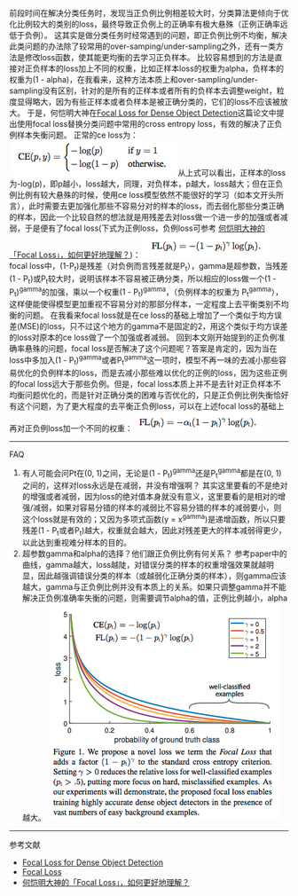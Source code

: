 前段时间在解决分类任务时，发现当正负例比例相差较大时，分类算法更倾向于优化比例较大的类别的loss，最终导致正负例上的正确率有极大悬殊（正例正确率远低于负例）。
这其实是做分类任务时经常遇到的问题，即正负例比例不均衡，解决此类问题的办法除了较常用的over-samping/under-sampling之外，还有一类方法是修改loss函数，使其能更均衡的去学习正负样本。
比较容易想到的方法是直接对正负样本的loss加上不同的权重，比如正样本loss的权重为alpha，负样本的权重为(1 - alpha)，在我看来，这种方法本质上和over-sampling/under-sampling没有区别，针对的是所有的正样本或者所有的负样本去调整weight，粒度显得略大，因为有些正样本或者负样本是被正确分类的，它们的loss不应该被放大。
于是，何恺明大神在[Focal Loss for Dense Object Detection](https://arxiv.org/abs/1708.02002)这篇论文中提出使用focal loss替换分类问题中常用的cross entropy loss，有效的解决了正负例样本失衡问题。
正常的ce loss为：
![交叉熵损失](../images/NLP/focal_loss/ce_loss.png)
从上式可以看出，正样本的loss为-log\(p\)，即p越小，loss越大，同理，对负样本，p越大，loss越大；但在正负例比例有较大悬殊的时候，使用ce loss模型依然不能很好的学习（如本文开头所言），此时需要去更加强化那些不容易分对的样本的loss，而去弱化那些分类正确的样本，因此一个比较自然的想法就是用残差去对loss做一个进一步的加强或者减弱，于是便有了focal loss(下式为正例loss，负例loss可参考 [何恺明大神的「Focal Loss」，如何更好地理解？](https://zhuanlan.zhihu.com/p/32423092))：
![focal loss](../images/NLP/focal_loss/fl_loss.png)
focal loss中，(1-P<sub>t</sub>)是残差（对负例而言残差就是P<sub>t</sub>），gamma是超参数，当残差(1 - P<sub>t</sub>)或P<sub>t</sub>较大时，说明该样本不容易被正确分类，所以相应的loss做一个(1 - P<sub>t</sub>)<sup>gamma</sup>的加强，乘以一个权重(1 - P<sub>t</sub>)<sup>gamma</sup>，（负例样本的权重为 P<sub>t</sub><sup>gamma</sup>），这样便能使得模型更加重视不容易分对的那部分样本，一定程度上去平衡类别不均衡的问题。
在我看来focal loss就是在ce loss的基础上增加了一个类似于均方误差(MSE)的loss，只不过这个地方的gamma不是固定的2，用这个类似于均方误差的loss对原本的ce loss做了一个加强或者减弱。
回到本文刚开始提到的正负例准确率悬殊的问题，focal loss是否解决了这个问题呢？答案是肯定的，因为当在loss中多加入(1 - P<sub>t</sub>)<sup>gamma</sup>或者P<sub>t</sub><sup>gamma</sup>这一项时，模型不再一味的去减小那些容易优化的负例样本的loss，而是去减小那些难以优化的正例的loss，因为这些正例的focal loss远大于那些负例。但是，focal loss本质上并不是去针对正负样本不均衡问题优化的，而是针对正确分类的困难与否优化的，只是正负例比例失衡恰好有这个问题，为了更大程度的去平衡正负例loss，可以在上述focal loss的基础上再对正负例loss加一个不同的权重：
![正负例平衡的focal loss](../images/NLP/focal_loss/weighted_fl_loss.png)
***
FAQ
1. 有人可能会问Pt在(0, 1)之间，无论是(1 - P<sub>t</sub>)<sup>gamma</sup>还是P<sub>t</sub><sup>gamma</sup>都是在(0, 1)之间的，这样对loss永远是在减弱，并没有增强啊？
其实这里要看的不是绝对的增强或者减弱，因为loss的绝对值本身就没有意义，这里要看的是相对的增强/减弱，如果对容易分错的样本的减弱比不容易分错的样本的减弱要小，则这个loss就是有效的；又因为多项式函数(y = x<sup>gamma</sup>)是递增函数，所以只要残差(1 - P<sub>t</sub>或者P<sub>t</sub>)越大，权重就会越大，因此对残差更大的样本减弱得更少，以此达到重视难分样本的目的。
2. 超参数gamma和alpha的选择？他们跟正负例比例有何关系？
参考paper中的曲线，gamma越大，loss越陡，对错误分类的样本的权重增强效果就越明显，因此越强调错误分类的样本（或越弱化正确分类的样本），则gamma应该越大，gamma与正负例比例并没有本质上的关系。如果只调整gamma并不能解决正负例准确率失衡的问题，则需要调节alpha的值，正例比例越小，alpha越大。
![Pt与FL loss的关系](../images/NLP/focal_loss/fl_curv.png)
***
参考文献
+ [Focal Loss for Dense Object Detection](https://arxiv.org/abs/1708.02002)
+ [Focal Loss](https://blog.csdn.net/u014380165/article/details/77019084)
+ [何恺明大神的「Focal Loss」，如何更好地理解？](https://zhuanlan.zhihu.com/p/32423092)
